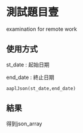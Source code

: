 # 測試題目壹
examination for remote work 

## 使用方式

st_date : 起始日期

end_date : 終止日期
```
aaplJson(st_date,end_date)
```

## 結果
得到json_array
